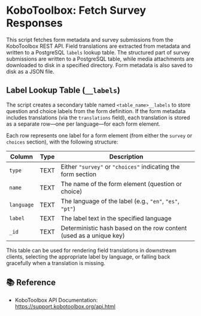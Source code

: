# KoboToolbox: Fetch Survey Responses

This script fetches form metadata and survey submissions from the KoboToolbox REST API.  Field translations are extracted from metadata and written to a PostgreSQL `labels` lookup table. The structured part of survey submissions are written to a PostgreSQL table, while media attachments are downloaded to disk in a specified directory. Form metadata is also saved to disk as a JSON file.

## Label Lookup Table (`__labels`)

The script creates a secondary table named `<table_name>__labels` to store question and choice labels from the form definition. If the form metadata includes translations (via the `translations` field), each translation is stored as a separate row—one per language—for each form element.

Each row represents one label for a form element (from either the `survey` or `choices` section), with the following structure: 

| Column     | Type    | Description                                                                 |
|------------|---------|-----------------------------------------------------------------------------|
| `type`     | TEXT    | Either `"survey"` or `"choices"` indicating the form section               |
| `name`     | TEXT    | The name of the form element (question or choice)                          |
| `language` | TEXT    | The language of the label (e.g., `"en"`, `"es"`, `"pt"`)                    |
| `label`    | TEXT    | The label text in the specified language                                   |
| `_id`      | TEXT    | Deterministic hash based on the row content (used as a unique key)         |

This table can be used for rendering field translations in downstream clients, selecting the appropriate label by language, or falling back gracefully when a translation is missing.

## 📚 Reference

* KoboToolbox API Documentation: https://support.kobotoolbox.org/api.html